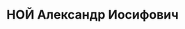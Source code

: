 ---
title: НОЙ Александр Иосифович
description: 'Род. в 1899, Могилевская обл., Белыничский р-н, дер. Эсмоны, обр.: н/среднее,
  член/канд. в члены ВКП(б). Проживал: Минская обл., Дзержинский р-н, д. Станьково.
  Военнослужащий, начальник УВСР-67 Белорусского ВО

  Арестован 16.06.1937. Обв. по ст. 69, 70, 76 - Участие в военно-фашистском заговоре.
  Приговор: ВК ВС СССР, 24.11.1937 – ВМН с конфискацией имущества. Расстрелян 24.11.1937,
  Минск.

  Реабилитирован ВК ВС СССР 08.03.1958'
---